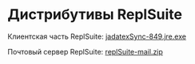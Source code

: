 # Дистрибутивы ReplSuite

Клиентская часть ReplSuite: [jadatexSync-849.jre.exe](downloads/jadatexSync-849.jre.exe)

Почтовый сервер ReplSuite: [replSuite-mail.zip](downloads/replSuite-mail.zip)

